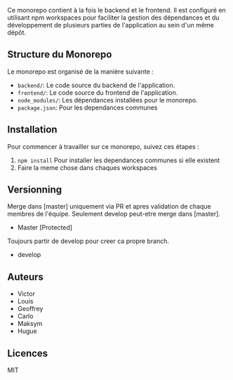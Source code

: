 Ce monorepo contient à la fois le backend et le frontend. Il est configuré en utilisant npm workspaces pour faciliter la gestion des dépendances et du développement de plusieurs parties de l'application au sein d'un même dépôt.

## Structure du Monorepo

Le monorepo est organisé de la manière suivante :

- `backend/`: Le code source du backend de l'application.
- `frontend/`: Le code source du frontend de l'application.
- `node_modules/`: Les dépendances installées pour le monorepo.
- `package.json`: Pour les dependances communes

## Installation

Pour commencer à travailler sur ce monorepo, suivez ces étapes :

1. ``npm install`` Pour installer les dependances communes si elle existent
2.  Faire la meme chose dans chaques workspaces

## Versionning

Merge dans [master] uniquement via PR et apres validation de chaque membres de l'équipe. Seulement develop peut-etre merge dans [master].
- Master [Protected] 

Toujours partir de develop pour creer ca propre branch. 
- develop

## Auteurs

- Victor
- Louis
- Geoffrey
- Carlo
- Maksym
- Hugue

## Licences
MIT 